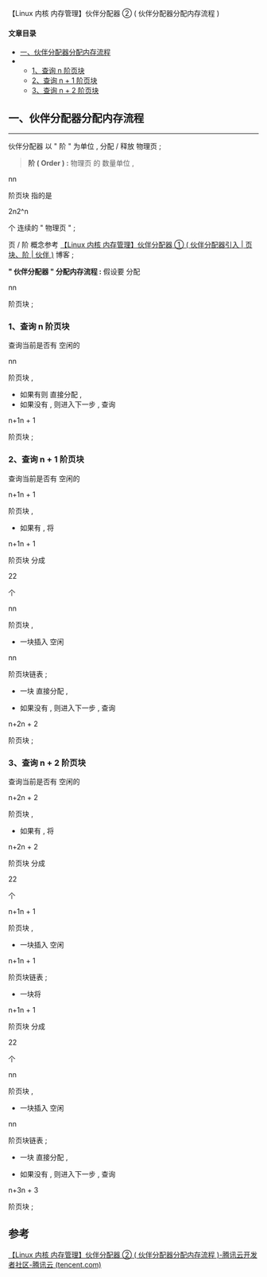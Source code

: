 【Linux 内核 内存管理】伙伴分配器 ② ( 伙伴分配器分配内存流程 )

#### 文章目录

-   [一、伙伴分配器分配内存流程](https://cloud.tencent.com/developer?from_column=20421&from=20421)
-   -   [1、查询 n 阶页块](https://cloud.tencent.com/developer?from_column=20421&from=20421)
    -   [2、查询 n + 1 阶页块](https://cloud.tencent.com/developer?from_column=20421&from=20421)
    -   [3、查询 n + 2 阶页块](https://cloud.tencent.com/developer?from_column=20421&from=20421)

## 一、伙伴分配器分配内存流程

* * *

伙伴分配器 以 " 阶 " 为单位 , 分配 / 释放 物理页 ;

> **阶 ( Order ) :** 物理页 的 数量单位 ,

nn

阶页块 指的是

2n2^n

个 连续的 " 物理页 " ;

页 / 阶 概念参考 [【Linux 内核 内存管理】伙伴分配器 ① ( 伙伴分配器引入 | 页块、阶 | 伙伴 )](https://cloud.tencent.com/developer/tools/blog-entry?target=https%3A%2F%2Fhanshuliang.blog.csdn.net%2Farticle%2Fdetails%2F124304776%3Fspm%3D1001.2014.3001.5502&source=article&objectId=2253537) 博客 ;

**" 伙伴分配器 " 分配内存流程 :** 假设要 分配

nn

阶页块 ;

### 1、查询 n 阶页块

查询当前是否有 空闲的

nn

阶页块 ,

-   如果有则 直接分配 ,
-   如果没有 , 则进入下一步 , 查询

n+1n + 1

阶页块 ;

### 2、查询 n + 1 阶页块

查询当前是否有 空闲的

n+1n + 1

阶页块 ,

-   如果有 , 将

n+1n + 1

阶页块 分成

22

个

nn

阶页块 ,

-   一块插入 空闲

nn

阶页块链表 ;

-   一块 直接分配 ,

-   如果没有 , 则进入下一步 , 查询

n+2n + 2

阶页块 ;

### 3、查询 n + 2 阶页块

查询当前是否有 空闲的

n+2n + 2

阶页块 ,

-   如果有 , 将

n+2n + 2

阶页块 分成

22

个

n+1n + 1

阶页块 ,

-   一块插入 空闲

n+1n + 1

阶页块链表 ;

-   一块将

n+1n + 1

阶页块 分成

22

个

nn

阶页块 ,

-   一块插入 空闲

nn

阶页块链表 ;

-   一块 直接分配 ,

-   如果没有 , 则进入下一步 , 查询

n+3n + 3

阶页块 ;

## 参考

[【Linux 内核 内存管理】伙伴分配器 ② ( 伙伴分配器分配内存流程 )-腾讯云开发者社区-腾讯云 (tencent.com)](https://cloud.tencent.com/developer/article/2253537)